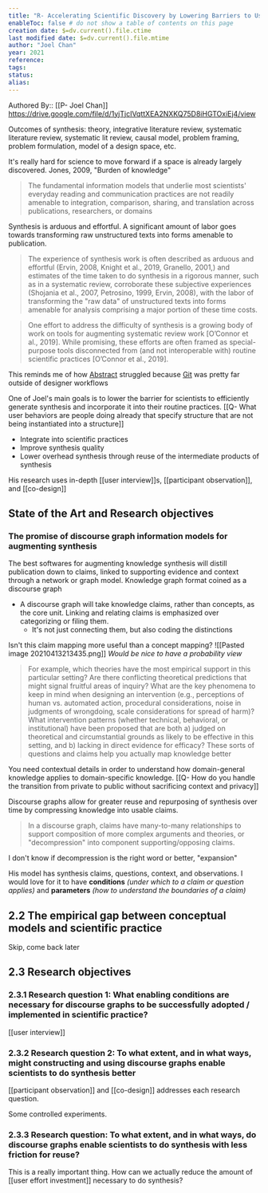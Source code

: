 ```yaml
---
title: "R- Accelerating Scientific Discovery by Lowering Barriers to User-Generated Synthesis of Scientific Literature"
enableToc: false # do not show a table of contents on this page
creation date: $=dv.current().file.ctime
last modified date: $=dv.current().file.mtime
author: "Joel Chan"
year: 2021
reference: 
tags: 
status: 
alias:
---
```




Authored By:: [[P- Joel Chan]]
https://drive.google.com/file/d/1yjTjcIVqttXEA2NXKQ75D8iHGTOxiEj4/view

Outcomes of synthesis: theory, integrative literature review, systematic literature review, systematic lit review, causal model, problem framing, problem formulation, model of a design space, etc.

It's really hard for science to move forward if a space is already largely discovered. Jones, 2009, "Burden of knowledge"

> The fundamental information models that underlie most scientists' everyday reading and communication practices are not readily amenable to integration, comparison, sharing, and translation across publications, researchers, or domains

Synthesis is arduous and effortful. A significant amount of labor goes towards transforming raw unstructured texts into forms amenable to publication. 

> The experience of synthesis work is often described as arduous and effortful (Ervin, 2008, Knight et al., 2019, Granello, 2001,) and estimates of the time taken to do synthesis in a rigorous manner, such as in a systematic review, corroborate these subjective experiences (Shojania et al., 2007, Petrosino, 1999, Ervin, 2008), with the labor of transforming the "raw data" of unstructured texts into forms amenable for analysis comprising a major portion of these time costs.

> One effort to address the difficulty of synthesis is a growing body of work on tools for augmenting systematic review work [O’Connor et al., 2019]. While promising, these efforts are often framed as special-purpose tools disconnected from (and not interoperable with) routine scientific practices [O’Connor et al., 2019].

This reminds me of how [Abstract](https://www.abstract.com/) struggled because [Git](https://en.wikipedia.org/wiki/Git) was pretty far outside of designer workflows

One of Joel's main goals is to lower the barrier for scientists to efficiently generate synthesis and incorporate it into their routine practices. [[Q- What user behaviors are people doing already that specify structure that are not being instantiated into a structure]]
- Integrate into scientific practices
- Improve synthesis quality
- Lower overhead synthesis through reuse of the intermediate products of synthesis

His research uses in-depth [[user interview]]s, [[participant observation]], and [[co-design]]

## State of the Art and Research objectives

### The promise of discourse graph information models for augmenting synthesis

The best softwares for augmenting knowledge synthesis will distill publication down to claims, linked to supporting evidence and context through a network or graph model. Knowledge graph format coined as a discourse graph

- A discourse graph will take knowledge claims, rather than concepts, as the core unit. Linking and relating claims is emphasized over categorizing or filing them. 
	- It's not just connecting them, but also coding the distinctions

Isn't this claim mapping more useful than a concept mapping?
![[Pasted image 20210413213435.png]]
*Would be nice to have a probability view*

> For example, which theories have the most empirical support in this particular setting? Are there conflicting theoretical predictions that might signal fruitful areas of inquiry? What are the key phenomena to keep in mind when designing an intervention (e.g., perceptions of human vs. automated action, procedural considerations, noise in judgments of wrongdoing, scale considerations for spread of harm)? What intervention patterns (whether technical, behavioral, or institutional) have been proposed that are both a) judged on theoretical and circumstantial grounds as likely to be effective in this setting, and b) lacking in direct evidence for efficacy?
These sorts of questions and claims help you actually map knowledge better

You need contextual details in order to understand how domain-general knowledge applies to domain-specific knowledge. [[Q- How do you handle the transition from private to public without sacrificing context and privacy]]

Discourse graphs allow for greater reuse and repurposing of synthesis over time by compressing knowledge into usable claims.

> In a discourse graph, claims have many-to-many relationships to support composition of more complex arguments and theories, or "decompression" into component supporting/opposing claims.

I don't know if decompression is the right word or better, "expansion"

His model has synthesis claims, questions, context, and observations. I would love for it to have **conditions** *(under which to a claim or question applies)* and **parameters** *(how to understand the boundaries of a claim)*

## 2.2 The empirical gap between conceptual models and scientific practice
Skip, come back later

##  2.3 Research objectives

### 2.3.1 Research question 1: What enabling conditions are necessary for discourse graphs to be successfully adopted / implemented in scientific practice?

[[user interview]]

### 2.3.2 Research question 2: To what extent, and in what ways, might constructing and using discourse graphs enable scientists to do synthesis better

[[participant observation]] and [[co-design]] addresses each research question.

Some controlled experiments.

### 2.3.3 Research question: To what extent, and in what ways, do discourse graphs enable scientists to do synthesis with less friction for reuse?

This is a really important thing. How can we actually reduce the amount of [[user effort investment]] necessary to do synthesis?
